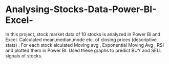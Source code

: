 # Analysing-Stocks-Data-Power-BI-Excel-
In this project, stock market data of 10 stocks is analyzed in Power Bi and Excel.
Calculated mean,median,mode etc. of closing prices (descriptive stats) . For each stock alculated Moving avg , Exponential Moving Avg , RSI and plotted them in Power BI. Used these graphs to predict BUY and SELL signals of stocks.
